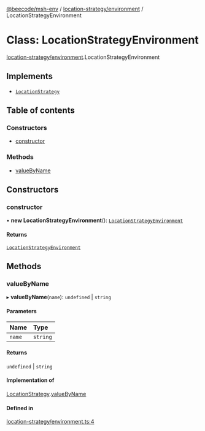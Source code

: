 [@beecode/msh-env](../README.md) / [location-strategy/environment](../modules/location_strategy_environment.md) / LocationStrategyEnvironment

# Class: LocationStrategyEnvironment

[location-strategy/environment](../modules/location_strategy_environment.md).LocationStrategyEnvironment

## Implements

- [`LocationStrategy`](../interfaces/location_strategy.LocationStrategy.md)

## Table of contents

### Constructors

- [constructor](location_strategy_environment.LocationStrategyEnvironment.md#constructor)

### Methods

- [valueByName](location_strategy_environment.LocationStrategyEnvironment.md#valuebyname)

## Constructors

### constructor

• **new LocationStrategyEnvironment**(): [`LocationStrategyEnvironment`](location_strategy_environment.LocationStrategyEnvironment.md)

#### Returns

[`LocationStrategyEnvironment`](location_strategy_environment.LocationStrategyEnvironment.md)

## Methods

### valueByName

▸ **valueByName**(`name`): `undefined` \| `string`

#### Parameters

| Name | Type |
| :------ | :------ |
| `name` | `string` |

#### Returns

`undefined` \| `string`

#### Implementation of

[LocationStrategy](../interfaces/location_strategy.LocationStrategy.md).[valueByName](../interfaces/location_strategy.LocationStrategy.md#valuebyname)

#### Defined in

[location-strategy/environment.ts:4](https://github.com/beecode-rs/msh-env/blob/b90f535/src/location-strategy/environment.ts#L4)
